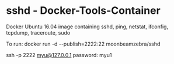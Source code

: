 # sshd - Docker-Tools-Container

Docker Ubuntu 16.04 image containing sshd, ping, netstat, ifconfig, tcpdump, traceroute, sudo

To run:
docker run -d --publish=2222:22 moonbeamzebra/sshd

ssh -p 2222 myu@127.0.0.1
password: myu1
